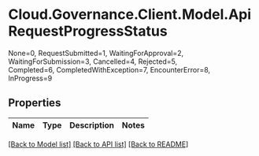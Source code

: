 # Cloud.Governance.Client.Model.ApiRequestProgressStatus
None=0, RequestSubmitted=1, WaitingForApproval=2, </br>WaitingForSubmission=3, Cancelled=4, Rejected=5, </br>Completed=6, CompletedWithException=7, EncounterError=8, </br>InProgress=9
## Properties

Name | Type | Description | Notes
------------ | ------------- | ------------- | -------------

[[Back to Model list]](../README.md#documentation-for-models) [[Back to API list]](../README.md#documentation-for-api-endpoints) [[Back to README]](../README.md)

